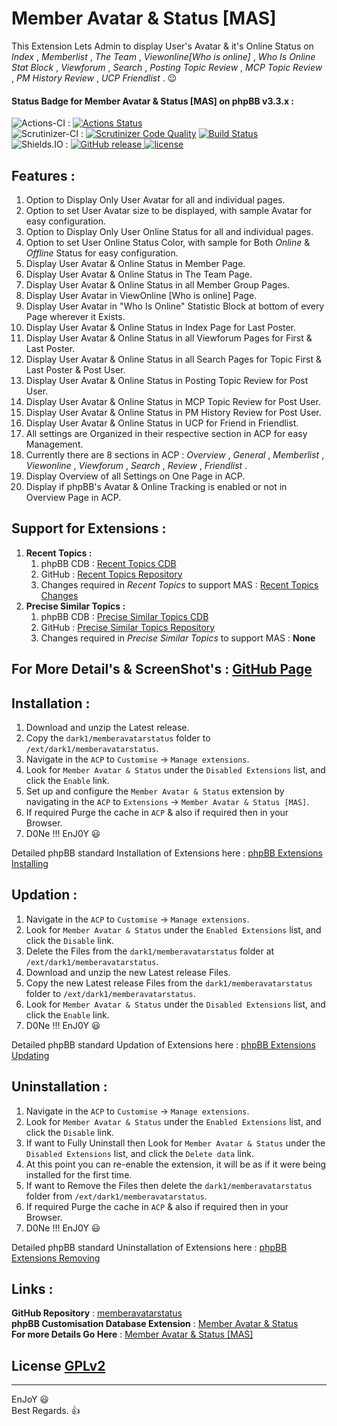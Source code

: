 # Member Avatar & Status [MAS]
   
This Extension Lets Admin to display User's Avatar & it's Online Status on *Index* , *Memberlist* , *The Team* , *Viewonline[Who is online]* , *Who Is Online Stat Block* , *Viewforum* , *Search* , *Posting Topic Review* , *MCP Topic Review* , *PM History Review* , *UCP Friendlist* .  😉   
   
   
#### Status Badge for Member Avatar & Status [MAS] on phpBB v3.3.x :   
![Actions-CI](https://img.shields.io/badge/Actions-CI-8000FF.svg) : [![Actions Status](https://github.com/dark-1/memberavatarstatus/workflows/Actions%20CI/badge.svg)](https://github.com/dark-1/memberavatarstatus/actions?workflow=Actions%20CI)   
![Scrutinizer-CI](https://img.shields.io/badge/Scrutinizer-CI-8000FF.svg) : [![Scrutinizer Code Quality](https://scrutinizer-ci.com/g/dark-1/memberavatarstatus/badges/quality-score.png?b=master)](https://scrutinizer-ci.com/g/dark-1/memberavatarstatus/?branch=master) [![Build Status](https://scrutinizer-ci.com/g/dark-1/memberavatarstatus/badges/build.png?b=master)](https://scrutinizer-ci.com/g/dark-1/memberavatarstatus/build-status/master)   
![Shields.IO](https://img.shields.io/badge/Shields-IO-8000FF.svg?style=flat-square) : [![GitHub release](https://img.shields.io/github/release/dark-1/memberavatarstatus.svg?style=flat-square) ![license](https://img.shields.io/github/license/dark-1/memberavatarstatus.svg?style=flat-square)](https://github.com/dark-1/memberavatarstatus)   
   
   
## **Features :**   
   
1. Option to Display Only User Avatar for all and individual pages.   
2. Option to set User Avatar size to be displayed, with sample Avatar for easy configuration.   
3. Option to Display Only User Online Status for all and individual pages.   
4. Option to set User Online Status Color, with sample for Both *Online* & *Offline* Status for easy configuration.   
5. Display User Avatar & Online Status in Member Page.   
6. Display User Avatar & Online Status in The Team Page.   
7. Display User Avatar & Online Status in all Member Group Pages.   
8. Display User Avatar in ViewOnline [Who is online] Page.   
9. Display User Avatar in "Who Is Online" Statistic Block at bottom of every Page wherever it Exists.   
10. Display User Avatar & Online Status in Index Page for Last Poster.   
11. Display User Avatar & Online Status in all Viewforum Pages for First & Last Poster.   
12. Display User Avatar & Online Status in all Search Pages for Topic First & Last Poster & Post User.   
13. Display User Avatar & Online Status in Posting Topic Review for Post User.   
14. Display User Avatar & Online Status in MCP Topic Review for Post User.   
15. Display User Avatar & Online Status in PM History Review for Post User.   
16. Display User Avatar & Online Status in UCP for Friend in Friendlist.   
17. All settings are Organized in their respective section in ACP for easy Management.   
18. Currently there are 8 sections in ACP : *Overview* , *General* , *Memberlist* , *Viewonline* , *Viewforum* , *Search* , *Review* , *Friendlist* .   
19. Display Overview of all Settings on One Page in ACP.   
20. Display if phpBB's Avatar & Online Tracking is enabled or not in Overview Page in ACP.   
   
   
## **Support for Extensions :**   
   
1. **Recent Topics :**   
    1. phpBB CDB : [Recent Topics CDB](https://www.phpbb.com/customise/db/extension/recent_topics_2)   
    2. GitHub : [Recent Topics Repository](https://github.com/Sajaki/RecentTopics)   
    3. Changes required in *Recent Topics* to support MAS : [Recent Topics Changes](https://github.com/dark-1/RecentTopics/commit/53119f863367aedcf7d68ee042d75b52f3869c6e)   
2. **Precise Similar Topics :**   
    1. phpBB CDB : [Precise Similar Topics CDB](https://www.phpbb.com/customise/db/extension/precise_similar_topics)   
    2. GitHub : [Precise Similar Topics Repository](https://github.com/VSEphpbb/similartopics)   
    3. Changes required in *Precise Similar Topics* to support MAS : **None**   
   
   
## For More Detail's & ScreenShot's : [GitHub Page](https://dark-1.github.io/memberavatarstatus/)
   
   
## **Installation :**   
   
1. Download and unzip the Latest release.   
2. Copy the `dark1/memberavatarstatus` folder to `/ext/dark1/memberavatarstatus`.   
3. Navigate in the `ACP` to `Customise` -> `Manage extensions`.   
4. Look for `Member Avatar & Status` under the `Disabled Extensions` list, and click the `Enable` link.   
5. Set up and configure the `Member Avatar & Status` extension by navigating in the `ACP` to `Extensions` -> `Member Avatar & Status [MAS]`.   
6. If required Purge the cache in `ACP` & also if required then in your Browser.   
7. D0Ne !!! EnJ0Y  😃   
   
Detailed phpBB standard Installation of Extensions here : [phpBB Extensions Installing](https://www.phpbb.com/extensions/installing/#installing)   
   
   
## **Updation :**   
   
1. Navigate in the `ACP` to `Customise` -> `Manage extensions`.   
2. Look for `Member Avatar & Status` under the `Enabled Extensions` list, and click the `Disable` link.   
3. Delete the Files from the `dark1/memberavatarstatus` folder at `/ext/dark1/memberavatarstatus`.   
4. Download and unzip the new Latest release Files.   
5. Copy the new Latest release Files from the `dark1/memberavatarstatus` folder to `/ext/dark1/memberavatarstatus`.   
6. Look for `Member Avatar & Status` under the `Disabled Extensions` list, and click the `Enable` link.   
7. D0Ne !!! EnJ0Y  😃   
   
Detailed phpBB standard Updation of Extensions here : [phpBB Extensions Updating](https://www.phpbb.com/extensions/installing/#updating)   
   
   
## **Uninstallation :**   
   
1. Navigate in the `ACP` to `Customise` -> `Manage extensions`.   
2. Look for `Member Avatar & Status` under the `Enabled Extensions` list, and click the `Disable` link.   
3. If want to Fully Uninstall then Look for `Member Avatar & Status` under the `Disabled Extensions` list, and click the `Delete data` link.   
4. At this point you can re-enable the extension, it will be as if it were being installed for the first time.   
5. If want to Remove the Files then delete the `dark1/memberavatarstatus` folder from `/ext/dark1/memberavatarstatus`.   
6. If required Purge the cache in `ACP` & also if required then in your Browser.   
7. D0Ne !!! EnJ0Y  😃   
   
Detailed phpBB standard Uninstallation of Extensions here : [phpBB Extensions Removing](https://www.phpbb.com/extensions/installing/#removing)   
   
   
## **Links :**   
   
**GitHub Repository** : [memberavatarstatus](https://github.com/dark-1/memberavatarstatus)   
**phpBB Customisation Database Extension** : [Member Avatar & Status](https://www.phpbb.com/customise/db/extension/member_avatar_status)   
**For more Details Go Here** : [Member Avatar & Status [MAS]](https://dark-1.github.io/memberavatarstatus)   
   
   
## License [GPLv2](license.txt)   
   
--------------   
EnJoY  😃   
Best Regards.  👍   
   
